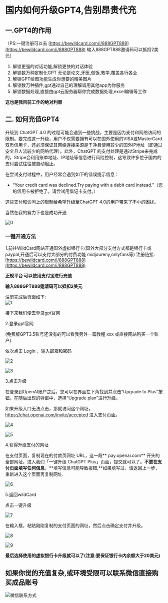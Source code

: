 # &#x20;国内如何升级GPT4,告别昂贵代充

## &#x20;一.GPT4的作用

（PS:一键注册可以去 [https://bewildcard.com/i/888GPT888](https://bewildcard.com/i/888GPT888) 输入888GPT888邀请码可以抵扣2美元）

1.  解锁更强的对话功能,解锁更快的对话体验
2.  解锁数万种定制化GPT 无论是论文,牙医,做饭,教学,覆盖各行各业
3.  解锁GPT绘图功能生成你想要的精美图片
4.  解锁数万种插件,gpt通过自己的理解调用其他app为你服务
5.  解锁数据处理,直接由gpt云服务器帮你完成数据处理,excel编辑等工作

**这也是我目前工作的绝对利器**

## &#x20;二. 如何充值GPT4

升级到 ChatGPT 4.0 的过程可能会遇到一些挑战，主要是因为支付和网络访问的限制。要完成这一升级，用户不仅需要拥有可以在国外使用的VISA或MasterCard双币信用卡，还必须保证其网络连接来源是干净且使用较少的国外IP地址（即通过安全且人流较少的网络代理）。此外，ChatGPT 的支付处理是通过Stripe来完成的，Stripe会利用账单地址、IP地址等信息进行风险控制，这导致许多位于国内的支付尝试往往被自动阻止。

在尝试支付过程中，用户经常会遇到如下的错误提示信息：

*   “Your credit card was declined.Try paying with a debit card instead.”（您的信用卡被拒绝了。请尝试用借记卡支付。）

这些支付和访问上的限制给希望升级至ChatGPT 4.0的用户带来了不小的困扰。

当然在我的努力下也是成功开通

![0](img/gpt4rt/0.png)

### **一键开通方法**

1.前往WildCard网站开通国外虚拟银行卡(国外大部分支付方式都是银行卡或paypal,开通后可以支付大部分的付费功能 midjoureny,onlyfans等)
注册链接:[https://bewildcard.com/i/888GPT888](https://bewildcard.com/i/888GPT888)


**正规平台 可以使用支付宝进行充值**


**输入888GPT888邀请码可以抵扣2美元**

注册完成后页面如下:\
![1](img/gpt4rt/1.png)

接下来我们便去登录gpt官网

2.登录gpt官网

(免费版GPT3.5账号还没有的可以看我另外一篇教程 xxx 或直接网站购买一个账户)

依次点击 Login ，输入邮箱和密码

![2](img/gpt4rt/2.png)

![3](img/gpt4rt/3.png)

3.点击升级

在登录到OpenAI账户之后，您可以在界面左下角找到并点击“Upgrade to Plus”按钮。在随后出现的弹窗中，选择“Upgrade plan”进行升级。

如果升级入口无法点击，那就访问这个网址，<https://chat.openai.com/invite/accepted> 进入支付页面。

![4](img/gpt4rt/4.png)

![5](img/gpt4rt/5.png)

4.获得升级支付的网址

在支付页面，复制现在的付款页网址 URL，这一段\*\* pay.openai.com\*\* 开头的全部网址，进入我们「一键升级 ChatGPT Plus」页面，提交就可以了。**不要在支付页面填写任何信息**，**填写信息可能导致报错,**如果填写过，请返回上一步，重新进入这个页面再复制网址.

![6](img/gpt4rt/6.png)

5.返回wildCard

点击一键升级

![7](img/gpt4rt/7.png)

在输入框，粘贴刚刚复制的支付页面的网址，然后点击确定支付并升级。

![8](img/gpt4rt/8.png)

![9](img/gpt4rt/9.png)

**最后选择使用的虚拟银行卡升级就可以了(注意:要保证银行卡内余额大于20美元)**



## &#x20;如果你觉的充值复杂,或环境受限可以联系微信直接购买成品账号
![微信联系方式](img/QRcode.jpg "微信号:AI-littlezhang")
